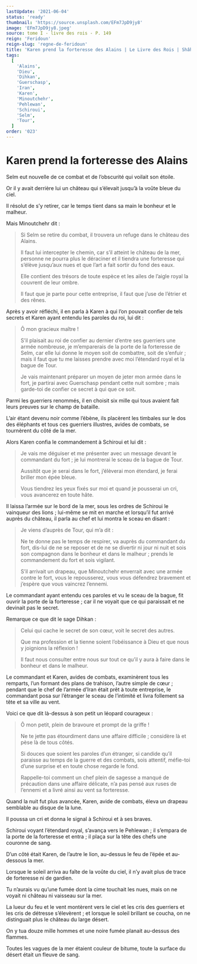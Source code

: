 ```yaml
---
lastUpdate: '2021-06-04'
status: 'ready'
thumbnail: 'https://source.unsplash.com/EFm7JpD9jy8'
image: 'EFm7JpD9jy8.jpeg'
source: tome I - livre des rois - P. 149
reign: 'Feridoun'
reign-slug: 'regne-de-feridoun'
title: 'Karen prend la forteresse des Alains | Le Livre des Rois | Shâhnâmeh'
tags:
  [
    'Alains',
    'Dieu',
    'Dihkan',
    'Guerschasp',
    'Iran',
    'Karen',
    'Minoutchehr',
    'Pehlewan',
    'Schiroui',
    'Selm',
    'Tour',
  ]
order: '023'
---
```


# Karen prend la forteresse des Alains

Selm eut nouvelle de ce combat et de l’obscurité qui voilait son étoile.

Or il y avait derrière lui un château qui s’élevait jusqu’à la voûte bleue du ciel.

Il résolut de s’y retirer, car le temps tient dans sa main le bonheur et le malheur.

Mais Minoutchehr dit :

> Si Selm se retire du combat, il trouvera un refuge dans le château des Alains.
>
> Il faut lui intercepter le chemin, car s’il atteint le château de la mer, personne ne pourra plus le déraciner et il tiendra une forteresse qui s’élève jusqu’aux nues et que l’art a fait sortir du fond des eaux.
>
> Elle contient des trésors de toute espèce et les ailes de l’aigle royal la couvrent de leur ombre.
>
> Il faut que je parte pour cette entreprise, il faut que j’use de l’étrier et des rênes.

Après y avoir réfléchi, il en parla à Karen à qui l’on pouvait confier de tels secrets et Karen ayant entendu les paroles du roi, lui dit :

> Ô mon gracieux maître !
>
> S’il plaisait au roi de confier au dernier d’entre ses guerriers une armée nombreuse, je m’emparerais de la porte de la forteresse de Selm, car elle lui donne le moyen soit de combattre, soit de s’enfuir ; mais il faut que tu me laisses prendre avec moi l’étendard royal et la bague de Tour.
>
> Je vais maintenant préparer un moyen de jeter mon armée dans le fort, je partirai avec Guerschasp pendant cette nuit sombre ; mais garde-toi de confier ce secret à qui que ce soit.

Parmi les guerriers renommés, il en choisit six mille qui tous avaient fait leurs preuves sur le champ de bataille.

L’air étant devenu noir comme l’ébène, ils placèrent les timbales sur le dos des éléphants et tous ces guerriers illustres, avides de combats, se tournèrent du côté de la mer.

Alors Karen confia le commandement à Schiroui et lui dit :

> Je vais me déguiser et me présenter avec un message devant le commandant du fort ; je lui montrerai le sceau de la bague de Tour.
>
> Aussitôt que je serai dans le fort, j’élèverai mon étendard, je ferai briller mon épée bleue.
>
> Vous tiendrez les yeux fixés sur moi et quand je pousserai un cri, vous avancerez en toute hâte.

Il laissa l’armée sur le bord de la mer, sous les ordres de Schiroui le vainqueur des lions ; lui-même se mit en marche et lorsqu’il fut arrivé auprès du château, il parla au chef et lui montra le sceau en disant :

> Je viens d’auprès de Tour, qui m’a dit :
>
> Ne te donne pas le temps de respirer, va auprès du commandant du fort, dis-lui de ne se reposer et de ne se divertir ni jour ni nuit et sois son compagnon dans le bonheur et dans le malheur ; prends le commandement du fort et sois vigilant.
>
> S’il arrivait un drapeau, que Minoutchehr enverrait avec une armée contre le fort, vous le repousserez, vous vous défendrez bravement et j’espère que vous vaincrez l’ennemi.

Le commandant ayant entendu ces paroles et vu le sceau de la bague, fit ouvrir la porte de la forteresse ; car il ne voyait que ce qui paraissait et ne devinait pas le secret.

Remarque ce que dit le sage Dihkan :

> Celui qui cache le secret de son cœur, voit le secret des autres.
>
> Que ma profession et la tienne soient l’obéissance à Dieu et que nous y joignions la réflexion !
>
> Il faut nous consulter entre nous sur tout ce qu’il y aura à faire dans le bonheur et dans le malheur.

Le commandant et Karen, avides de combats, examinèrent tous les remparts, l’un formant des plans de trahison, l’autre simple de cœur ; pendant que le chef de l’armée d’Iran était prêt à toute entreprise, le commandant posa sur l’étranger le sceau de l’intimité et livra follement sa tête et sa ville au vent.

Voici ce que dit là-dessus à son petit un léopard courageux :

> Ô mon petit, plein de bravoure et prompt de la griffe !
>
> Ne te jette pas étourdiment dans une affaire difficile ; considère là et pèse là de tous côtés.
>
> Si douces que soient les paroles d’un étranger, si candide qu’il paraisse au temps de la guerre et des combats, sois attentif, méfie-toi d’une surprise et en toute chose regarde le fond.
>
> Rappelle-toi comment un chef plein de sagesse a manqué de précaution dans une affaire délicate, n’a pas pensé aux ruses de l’ennemi et a livré ainsi au vent sa forteresse.

Quand la nuit fut plus avancée, Karen, avide de combats, éleva un drapeau semblable au disque de la lune.

Il poussa un cri et donna le signal à Schiroui et à ses braves.

Schiroui voyant l’étendard royal, s’avança vers le Pehlewan ; il s’empara de la porte de la forteresse et entra ; il plaça sur la tête des chefs une couronne de sang.

D’un côté était Karen, de l’autre le lion, au-dessus le feu de l’épée et au-dessous la mer.

Lorsque le soleil arriva au faîte de la voûte du ciel, il n’y avait plus de trace de forteresse ni de gardien.

Tu n’aurais vu qu’une fumée dont la cime touchait les nues, mais on ne voyait ni château ni vaisseau sur la mer.

La lueur du feu et le vent montèrent vers le ciel et les cris des guerriers et les cris de détresse s’élevèrent ; et lorsque le soleil brillant se coucha, on ne distinguait plus le château du large désert.

On y tua douze mille hommes et une noire fumée planait au-dessus des flammes.

Toutes les vagues de la mer étaient couleur de bitume, toute la surface du désert était un fleuve de sang.
